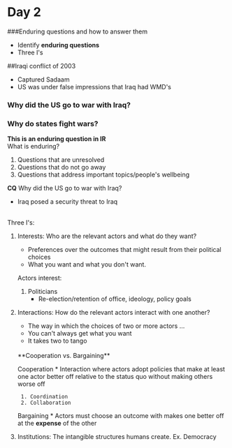 # Day 2

###Enduring questions and how to answer them
* Identify **enduring questions**
* Three I's

##Iraqi conflict of 2003
* Captured Sadaam 
* US was under false impressions that Iraq had WMD's

### Why did the US go to war with Iraq?
### Why do states fight wars?
**This is an enduring question in IR** <br>
What is enduring?

1. Questions that are unresolved
2. Questions that do not go away
3. Questions that address important topics/people's wellbeing

**CQ** Why did the US go to war with Iraq?

* Iraq posed a security threat to Iraq

<br>Three I's:

1. Interests: Who are the relevant actors and what do they want?
	* Preferences over the outcomes that might result from their political choices
	* What you want and what you don't want. 
	
	Actors interest:
	1. Politicians
		* Re-election/retention of office, ideology, policy goals
		
2. Interactions: How do the relevant actors interact with one another?
	* The way in which the choices of two or more actors ...
	* You can't always get what you want
	* It takes two to tango
	
	<br>
	**Cooperation vs. Bargaining**
	
	Cooperation
		* Interaction where actors adopt policies that make at least one actor better off relative to the status quo without making others worse off
		
		1. Coordination
		2. Collaboration
	
	Bargaining
		* Actors must choose an outcome with makes one better off at the **expense** of the other
		
3. Institutions: The intangible structures humans create. Ex. Democracy


